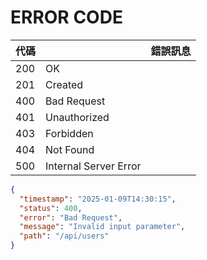 # ERROR CODE

| 代碼 |                | 錯誤訊息 | 
|----|----------------|------|
| 200 |    OK            |      |
| 201 |    Created            |      |
| 400 |    Bad Request            |      |
| 401 |    Unauthorized            |      |
| 403 |    Forbidden            |      |
| 404 |    Not Found            |      |
| 500 |   Internal Server Error            |      |



```json
{
  "timestamp": "2025-01-09T14:30:15",
  "status": 400,
  "error": "Bad Request",
  "message": "Invalid input parameter",
  "path": "/api/users"
}

```